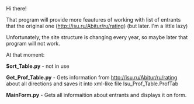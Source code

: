 Hi there!

That program will provide more feautures of working with list of entrants that the original one (http://isu.ru/Abitur/ru/rating) (but later. I'm a little lazy)

Unfortunately, the site structure is changing every year, so maybe later that program will not work.

At that moment:

  <b>Sort_Table.py</b> - not in use
  
  <b>Get_Prof_Table.py</b> - Gets information from http://isu.ru/Abitur/ru/rating about all directions and saves it into xml-like file Isu_Prof_Table.ProfTab
  
  <b>MainForm.py</b> - Gets all informaition about entrants and displays it on form.
